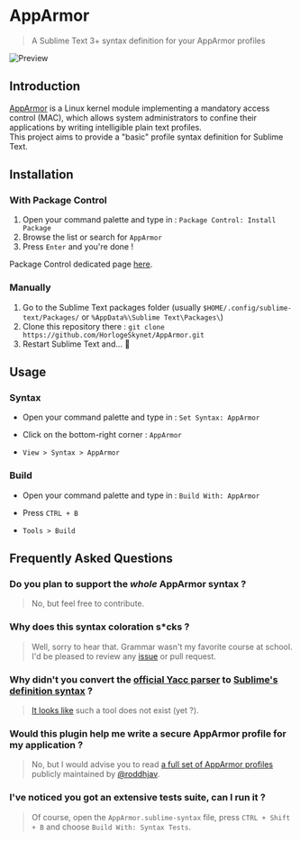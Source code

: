 # AppArmor

> A Sublime Text 3+ syntax definition for your AppArmor profiles

![Preview](https://i.imgur.com/FRRFdtr.png)

## Introduction

[AppArmor](https://apparmor.net/) is a Linux kernel module implementing a mandatory access control (MAC), which allows system administrators to confine their applications by writing intelligible plain text profiles.  
This project aims to provide a "basic" profile syntax definition for Sublime Text.

## Installation


### With Package Control

1. Open your command palette and type in : `Package Control: Install Package`
2. Browse the list or search for `AppArmor`
3. Press `Enter` and you're done !

Package Control dedicated page [here](https://packagecontrol.io/packages/AppArmor).


### Manually

1. Go to the Sublime Text packages folder (usually `$HOME/.config/sublime-text/Packages/` or `%AppData%\Sublime Text\Packages\`)
2. Clone this repository there : `git clone https://github.com/HorlogeSkynet/AppArmor.git`
3. Restart Sublime Text and... :tada:

## Usage

### Syntax

* Open your command palette and type in : `Set Syntax: AppArmor`

* Click on the bottom-right corner : `AppArmor`

* `View > Syntax > AppArmor`

### Build

* Open your command palette and type in : `Build With: AppArmor`

* Press `CTRL + B`

* `Tools > Build`

## Frequently Asked Questions

### Do you plan to support the _whole_ AppArmor syntax ?

> No, but feel free to contribute.

### Why does this syntax coloration s\*cks ?

> Well, sorry to hear that. Grammar wasn't my favorite course at school.  
> I'd be pleased to review any [issue](https://github.com/HorlogeSkynet/AppArmor/issues/new) or pull request.

### Why didn't you convert the [official Yacc parser](https://gitlab.com/apparmor/apparmor/-/blob/master/parser/parser_yacc.y) to [Sublime's definition syntax](https://www.sublimetext.com/docs/syntax.html) ?

> [It looks like](https://forum.sublimetext.com/t/convert-bnf-yacc-grammar-definition-to-syntax-package/15980) such a tool does not exist (yet ?).

### Would this plugin help me write a secure AppArmor profile for my application ?

> No, but I would advise you to read [a full set of AppArmor profiles](https://github.com/roddhjav/apparmor.d) publicly maintained by [@roddhjav](https://github.com/roddhjav).

### I've noticed you got an extensive tests suite, can I run it ?

> Of course, open the `AppArmor.sublime-syntax` file, press `CTRL + Shift + B` and choose `Build With: Syntax Tests`.
